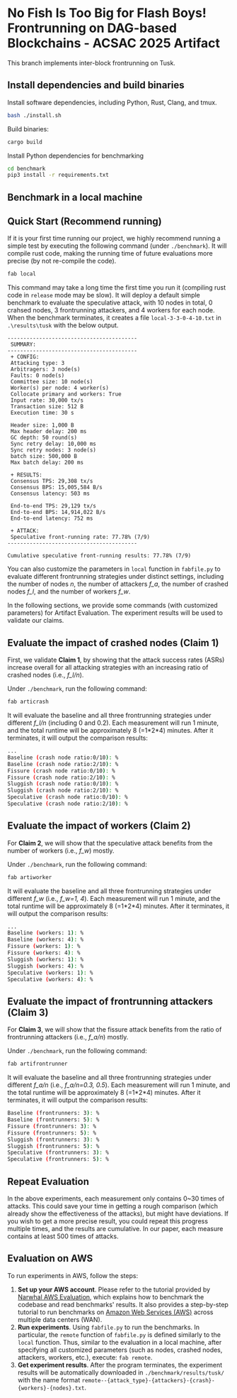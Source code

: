 # No Fish Is Too Big for Flash Boys! Frontrunning on DAG-based Blockchains - ACSAC 2025 Artifact
This branch implements inter-block frontrunning on Tusk.

## Install dependencies and build binaries

Install software dependencies, including Python, Rust, Clang, and tmux.

```bash
bash ./install.sh
```

Build binaries:

```bash
cargo build
```

Install Python dependencies for benchmarking

```bash
cd benchmark
pip3 install -r requirements.txt
```

## Benchmark in a local machine

## Quick Start (Recommend running)

If it is your first time running our project, we highly recommend running a simple test by executing the following command (under `./benchmark`). It will compile rust code, making the running time of future evaluations more precise (by not re-compile the code).

```bash
fab local
```

This command may take a long time the first time you run it (compiling rust code in `release` mode may be slow). It will deploy a default simple benchmark to evaluate the speculative attack, with 10 nodes in total, 0 crahsed nodes, 3 frontrunning attackers, and 4 workers for each node. When the benchmark terminates, it creates a file `local-3-3-0-4-10.txt` in `.\results\tusk` with the below output.

```
-----------------------------------------
 SUMMARY:
-----------------------------------------
 + CONFIG:
 Attacking type: 3 
 Arbitragers: 3 node(s)
 Faults: 0 node(s)
 Committee size: 10 node(s)
 Worker(s) per node: 4 worker(s)
 Collocate primary and workers: True
 Input rate: 30,000 tx/s
 Transaction size: 512 B
 Execution time: 30 s

 Header size: 1,000 B
 Max header delay: 200 ms
 GC depth: 50 round(s)
 Sync retry delay: 10,000 ms
 Sync retry nodes: 3 node(s)
 batch size: 500,000 B
 Max batch delay: 200 ms

 + RESULTS:
 Consensus TPS: 29,308 tx/s
 Consensus BPS: 15,005,584 B/s
 Consensus latency: 503 ms

 End-to-end TPS: 29,129 tx/s
 End-to-end BPS: 14,914,022 B/s
 End-to-end latency: 752 ms

 + ATTACK:
 Speculative front-running rate: 77.78% (7/9) 
-----------------------------------------

Cumulative speculative front-running results: 77.78% (7/9) 
```

You can also customize the parameters in `local` function in `fabfile.py` to evaluate different frontrunning strategies under distinct settings, including the number of nodes *n*, the number of attackers *f_a*, the number of crashed nodes *f_l*, and the number of workers *f_w*.

In the following sections, we provide some commands (with customized parameters) for Artifact Evaluation. The experiment results will be used to validate our claims.

## Evaluate the impact of crashed nodes (Claim 1)

First, we validate **Claim 1**, by showing that the attack success rates (ASRs) increase overall for all attacking strategies with an increasing ratio of crashed nodes (i.e., *f_l/n*).

Under `./benchmark`, run the following command:

```bash
fab articrash
```

It will evaluate the baseline and all three frontrunning strategies under different *f_l/n* (including 0 and 0.2). Each measurement will run 1 minute, and the total runtime will be approximately 8 (=1\*2\*4) minutes. After it terminates, it will output the comparison results:

```bash
...
Baseline (crash node ratio:0/10): %
Baseline (crash node ratio:2/10): %
Fissure (crash node ratio:0/10): %
Fissure (crash node ratio:2/10): %
Sluggish (crash node ratio:0/10): %
Sluggish (crash node ratio:2/10): %
Speculative (crash node ratio:0/10): %
Speculative (crash node ratio:2/10): %
```

## Evaluate the impact of workers (Claim 2)

For **Claim 2**, we will show that the speculative attack benefits from the number of workers (i.e., *f_w*) mostly.

Under `./benchmark`, run the following command:

```bash
fab artiworker
```

It will evaluate the baseline and all three frontrunning strategies under different *f_w* (i.e., *f_w=1, 4*). Each measurement will run 1 minute, and the total runtime will be approximately 8 (=1\*2\*4) minutes. After it terminates, it will output the comparison results:

```bash
...
Baseline (workers: 1): %
Baseline (workers: 4): %
Fissure (workers: 1): %
Fissure (workers: 4): %
Sluggish (workers: 1): %
Sluggish (workers: 4): %
Speculative (workers: 1): %
Speculative (workers: 4): %
```

## Evaluate the impact of frontrunning attackers (Claim 3)

For **Claim 3**, we will show that the fissure attack benefits from the ratio of frontrunning attackers (i.e., *f_a/n*) mostly.

Under `./benchmark`, run the following command:

```bash
fab artifrontrunner
```

It will evaluate the baseline and all three frontrunning strategies under different *f_a/n* (i.e., *f_a/n=0.3, 0.5*). Each measurement will run 1 minute, and the total runtime will be approximately 8 (=1\*2\*4) minutes. After it terminates, it will output the comparison results:

```bash
Baseline (frontrunners: 3): %
Baseline (frontrunners: 5): %
Fissure (frontrunners: 3): %
Fissure (frontrunners: 5): %
Sluggish (frontrunners: 3): %
Sluggish (frontrunners: 5): %
Speculative (frontrunners: 3): %
Speculative (frontrunners: 5): %
```

## Repeat Evaluation

In the above experiments, each measurement only contains 0~30 times of attacks. This could save your time in getting a rough comparison (which already show the effectiveness of the attacks), but might have deviations. If you wish to get a more precise result, you could repeat this progress multiple times, and the results are cumulative. In our paper, each measure contains at least 500 times of attacks.

## Evaluation on AWS

To run experiments in AWS, follow the steps:

1. **Set up your AWS account**. Please refer to the tutorial provided by [Narwhal AWS Evaluation](https://github.com/asonnino/narwhal/tree/master/benchmark), which explains how to benchmark the codebase and read benchmarks' results. It also provides a step-by-step tutorial to run benchmarks on [Amazon Web Services (AWS)](https://aws.amazon.com) across multiple data centers (WAN).
2. **Run experiments**. Using `fabfile.py` to run the benchmarks. In particular, the `remote` function of `fabfile.py` is defined similarly to the `local` function. Thus, similar to the evaluation in a local machine, after specifying all customized parameters (such as nodes, crashed nodes, attackers, workers, etc.), execute: ```fab remote```.
3. **Get experiment results**. After the program terminates, the experiment results will be automatically downloaded in `./benchmark/results/tusk/` with the name format `remote--{attack_type}-{attackers}-{crash}-{workers}-{nodes}.txt`.